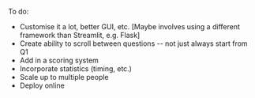 To do:

- Customise it a lot, better GUI, etc. [Maybe involves using a different framework than Streamlit, e.g. Flask]
- Create ability to scroll between questions -- not just always start from Q1
- Add in a scoring system
- Incorporate statistics (timing, etc.)
- Scale up to multiple people
- Deploy online